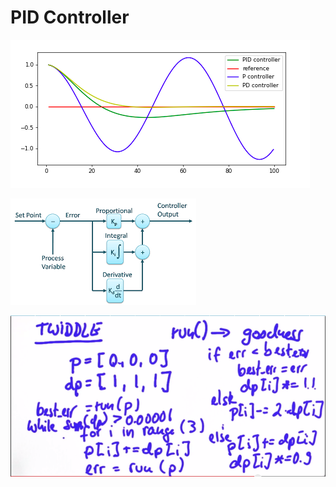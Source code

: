 [//]: # (Image References)

[image0]: ./ReadmeImages/plot.png "Flowchar"
[image1]: ./ReadmeImages/PID.png "yaw_rate!=0"
[image2]: ./ReadmeImages/twiddle.png 
[image3]: ./ReadmeImages/ParticleWeights.png 


# PID Controller


![alt text][image0]

![alt text][image1]

![alt text][image2]


